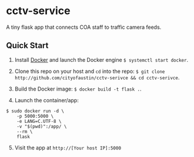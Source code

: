 #  cctv-service
A tiny flask app that connects COA staff to traffic camera feeds.

##  Quick Start
1. Install [Docker](https://docs.docker.com/) and launch the Docker engine `$ systemctl start docker`.

2. Clone this repo on your host and `cd` into the repo: `$ git clone http://github.com/cityofaustin/cctv-serivce && cd cctv-serivce`.

3. Build the Docker image: `$ docker build -t flask .`.

4. Launch the container/app: 

```
$ sudo docker run -d \
    -p 5000:5000 \
    -e LANG=C.UTF-8 \
    -v "$(pwd)":/app/ \
    --rm \
    flask
```

5. Visit the app at `http://[Your host IP]:5000`
